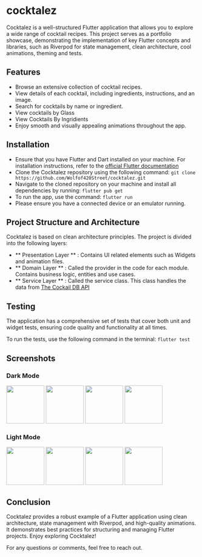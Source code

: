 # cocktalez

Cocktalez is a well-structured Flutter application that allows you to explore a wide range of cocktail recipes. This project serves as a portfolio showcase, demonstrating the implementation of key Flutter concepts and libraries, such as Riverpod for state management, clean architecture, cool animations, theming and tests. 

## Features
- Browse an extensive collection of cocktail recipes.
- View details of each cocktail, including ingredients, instructions, and an image.
- Search for cocktails by name or ingredient.
- View cocktails by Glass
- View Cocktails By Ingridients
- Enjoy smooth and visually appealing animations throughout the app.


## Installation
- Ensure that you have Flutter and Dart installed on your machine. For installation instructions, refer to the [official Flutter documentation](https://docs.flutter.dev/get-started/install)
- Clone the Cocktalez repository using the following command:
``` git clone https://github.com/Wolfof420Street/cocktalez.git ```
- Navigate to the cloned repository on your machine and install all dependencies by running:
``` flutter pub get ```
- To run the app, use the command:
 ``` flutter run ```
- Please ensure you have a connected device or an emulator running.

## Project Structure and Architecture
Cocktalez is based on clean architecture principles. The project is divided into the following layers:

- ** Presentation Layer ** : Contains UI related elements such as Widgets and animation files.
- ** Domain Layer ** :  Called the provider in the code for each module. Contains business logic, entities and use cases.
- ** Service Layer ** : Called the service class. This class handles the data from [The Cockail DB API](https://www.thecocktaildb.com/api.php)

## Testing
The application has a comprehensive set of tests that cover both unit and widget tests, ensuring code quality and functionality at all times.

To run the tests, use the following command in the terminal:
``` flutter test ```


## Screenshots
### Dark Mode

<p float="left">
  <img src="https://github.com/Wolfof420Street/cocktalez/assets/47379369/50623d1c-7afe-4e89-9802-37a45f52235f" width="100" />
  <img src="https://github.com/Wolfof420Street/cocktalez/assets/47379369/0a34b378-d35c-4ccc-a1bc-e60432aeed88" width="100" /> 
  <img src="https://github.com/Wolfof420Street/cocktalez/assets/47379369/ec5edd35-3201-463e-aef8-c803cf7ce567" width="100" />
  <img src="https://github.com/Wolfof420Street/cocktalez/assets/47379369/be1b9a5c-306f-4358-849a-818f5b7bf4b6" width="100" />
</p>

### Light Mode

<p float="left">
  <img src="https://github.com/Wolfof420Street/cocktalez/assets/47379369/de04ba0b-eebe-49bd-a003-19b685978fcb" width="100" />
  <img src="https://github.com/Wolfof420Street/cocktalez/assets/47379369/0a6971d0-863a-4045-9210-a17d5dae8db4" width="100" /> 
  <img src="https://github.com/Wolfof420Street/cocktalez/assets/47379369/a5a97afe-094e-4cf6-aa54-cf1a6b44b48b" width="100" />
  <img src="https://github.com/Wolfof420Street/cocktalez/assets/47379369/6fdb526a-2e9c-450d-bade-e678496f6bc6" width="100" />

</p>

## Conclusion
Cocktalez provides a robust example of a Flutter application using clean architecture, state management with Riverpod, and high-quality animations. It demonstrates best practices for structuring and managing Flutter projects. Enjoy exploring Cocktalez!

For any questions or comments, feel free to reach out.
